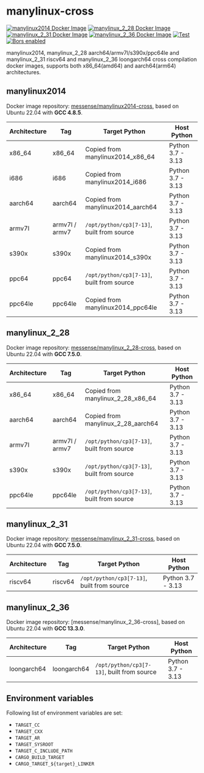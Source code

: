 # manylinux-cross

[![manylinux2014 Docker Image](https://img.shields.io/docker/pulls/messense/manylinux2014-cross.svg?maxAge=2592000&label=manylinux2014)](https://hub.docker.com/r/messense/manylinux2014-cross/)
[![manylinux_2_28 Docker Image](https://img.shields.io/docker/pulls/messense/manylinux_2_28-cross.svg?maxAge=2592000&label=manylinux_2_28)](https://hub.docker.com/r/messense/manylinux_2_28-cross/)
[![manylinux_2_31 Docker Image](https://img.shields.io/docker/pulls/messense/manylinux_2_31-cross.svg?maxAge=2592000&label=manylinux_2_31)](https://hub.docker.com/r/messense/manylinux_2_31-cross/)
[![manylinux_2_36 Docker Image](https://img.shields.io/docker/pulls/messense/manylinux_2_36-cross.svg?maxAge=2592000&label=manylinux_2_36)](https://hub.docker.com/r/messense/manylinux_2_36-cross/)
[![Test](https://github.com/rust-cross/manylinux-cross/workflows/Test/badge.svg)](https://github.com/rust-cross/manylinux-cross/actions?query=workflow%3ATest)
[![Bors enabled](https://bors.tech/images/badge_small.svg)](https://app.bors.tech/repositories/58198)

manylinux2014, manylinux_2_28 aarch64/armv7l/s390x/ppc64le and manylinux_2_31 riscv64 and manylinux_2_36 loongarch64 cross compilation docker images,
supports both x86_64(amd64) and aarch64(arm64) architectures.

## manylinux2014

Docker image repository: [messense/manylinux2014-cross], based on Ubuntu 22.04 with **GCC 4.8.5**.

| Architecture |      Tag        |          Target Python                     |       Host Python      |
| ------------ | --------------- | ------------------------------------------ | ---------------------- |
| x86_64       | x86_64          | Copied from manylinux2014_x86_64           | Python 3.7 - 3.13      |
| i686         | i686            | Copied from manylinux2014_i686             | Python 3.7 - 3.13      |
| aarch64      | aarch64         | Copied from manylinux2014_aarch64          | Python 3.7 - 3.13      |
| armv7l       | armv7l / armv7  | `/opt/python/cp3[7-13]`, built from source | Python 3.7 - 3.13      |
| s390x        | s390x           | Copied from manylinux2014_s390x            | Python 3.7 - 3.13      |
| ppc64        | ppc64           | `/opt/python/cp3[7-13]`, built from source | Python 3.7 - 3.13      |
| ppc64le      | ppc64le         | Copied from manylinux2014_ppc64le          | Python 3.7 - 3.13      |

## manylinux_2_28

Docker image repository: [messense/manylinux_2_28-cross], based on Ubuntu 22.04 with **GCC 7.5.0**.

| Architecture |      Tag        |          Target Python                     |       Host Python      |
| ------------ | --------------- | ------------------------------------------ | ---------------------- |
| x86_64       | x86_64          | Copied from manylinux_2_28_x86_64          | Python 3.7 - 3.13      |
| aarch64      | aarch64         | Copied from manylinux_2_28_aarch64         | Python 3.7 - 3.13      |
| armv7l       | armv7l / armv7  | `/opt/python/cp3[7-13]`, built from source | Python 3.7 - 3.13      |
| s390x        | s390x           | `/opt/python/cp3[7-13]`, built from source | Python 3.7 - 3.13      |
| ppc64le      | ppc64le         | `/opt/python/cp3[7-13]`, built from source | Python 3.7 - 3.13      |

## manylinux_2_31

Docker image repository: [messense/manylinux_2_31-cross], based on Ubuntu 22.04 with **GCC 7.5.0**.

| Architecture |      Tag        |          Target Python                     |       Host Python      |
| ------------ | --------------- | ------------------------------------------ | ---------------------- |
| riscv64      | riscv64         | `/opt/python/cp3[7-13]`, built from source | Python 3.7 - 3.13      |

## manylinux_2_36

Docker image repository: [messense/manylinux_2_36-cross], based on Ubuntu 22.04 with **GCC 13.3.0**.

| Architecture |      Tag        |          Target Python                     |       Host Python      |
| ------------ | --------------- | ------------------------------------------ | ---------------------- |
| loongarch64  | loongarch64     | `/opt/python/cp3[7-13]`, built from source | Python 3.7 - 3.13      |

## Environment variables

Following list of environment variables are set:

* `TARGET_CC`
* `TARGET_CXX`
* `TARGET_AR`
* `TARGET_SYSROOT`
* `TARGET_C_INCLUDE_PATH`
* `CARGO_BUILD_TARGET`
* `CARGO_TARGET_${target}_LINKER`

[messense/manylinux2014-cross]: https://hub.docker.com/r/messense/manylinux2014-cross
[messense/manylinux_2_28-cross]: https://hub.docker.com/r/messense/manylinux_2_28-cross
[messense/manylinux_2_31-cross]: https://hub.docker.com/r/messense/manylinux_2_31-cross
